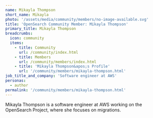 ```yaml
---
name: Mikayla Thompson
short_name: Mikayla
photo: '/assets/media/community/members/no-image-available.svg'
title: 'OpenSearch Community Member: Mikayla Thompson'
primary_title: Mikayla Thompson
breadcrumbs:
  icon: community
  items:
    - title: Community
      url: /community/index.html
    - title: Members
      url: /community/members/index.html
    - title: 'Mikayla Thompson&apos;s Profile'
      url: '/community/members/mikayla-thompson.html'
job_title_and_company: 'Software engineer at AWS'
personas:
  - author
permalink: '/community/members/mikayla-thompson.html'
---
```

Mikayla Thompson is a software engineer at AWS working on the OpenSearch Project, where she focuses on migrations.